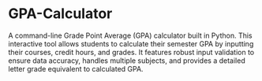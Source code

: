# GPA-Calculator
A command-line Grade Point Average (GPA) calculator built in Python. This interactive tool allows students to calculate their semester GPA by inputting their courses, credit hours, and grades. It features robust input validation to ensure data accuracy, handles multiple subjects, and provides a detailed letter grade equivalent to calculated GPA.
